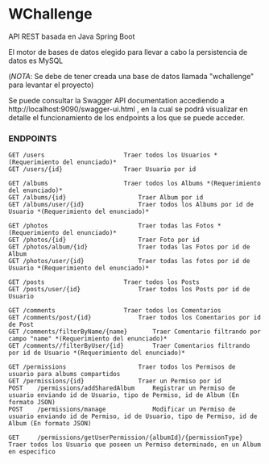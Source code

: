 # WChallenge

API REST basada en Java Spring Boot

El motor de bases de datos elegido para llevar a cabo la persistencia de datos es MySQL 

(*NOTA*: Se debe de tener creada una base de datos llamada "wchallenge" para levantar el proyecto)

Se puede consultar la Swagger API documentation accediendo a http://localhost:9090/swagger-ui.html , en la cual se podrá visualizar en detalle el funcionamiento de los endpoints a los que se puede acceder.

### ENDPOINTS

```
GET	/users				        Traer todos los Usuarios *(Requerimiento del enunciado)*
GET	/users/{id}			        Traer Usuario por id

GET	/albums				        Traer todos los Albums *(Requerimiento del enunciado)*
GET	/albums/{id}			        Traer Album por id
GET	/albums/user/{id}		        Traer todos los Albums por id de Usuario *(Requerimiento del enunciado)*

GET	/photos			            	Traer todas las Fotos *(Requerimiento del enunciado)*
GET	/photos/{id}			        Traer Foto por id
GET	/photos/album/{id}		        Traer todas las Fotos por id de Album
GET	/photos/user/{id}		        Traer todas las fotos por id de Usuario *(Requerimiento del enunciado)*
			
GET	/posts				        Traer todos los Posts
GET	/posts/user/{id}		        Traer todos los Posts por id de Usuario
			
GET	/comments			        Traer todos los Comentarios
GET	/comments/post/{id}		        Traer todos los Comentarios por id de Post
GET	/comments/filterByName/{name}		Traer Comentario filtrando por campo "name" *(Requerimiento del enunciado)*
GET	/comments//filterByUser/{id}		Traer Comentarios filtrando por id de Usuario *(Requerimiento del enunciado)*

GET	/permissions			        Traer todos los Permisos de usuario para albums compartidos
GET	/permissions/{id}		        Traer un Permiso por id
POST 	/permissions/addSharedAlbum		Registrar un Permiso de usuario enviando id de Usuario, tipo de Permiso, id de Album (En formato JSON)
POST 	/permissions/manage		    	Modificar un Permiso de usuario enviando id de Permiso, id de Usuario, tipo de Permiso, id de Album (En formato JSON)

GET 	/permissions/getUserPermission/{albumId}/{permissionType}	Traer todos los Usuario que poseen un Permiso determinado, en un Album en especifico
```
